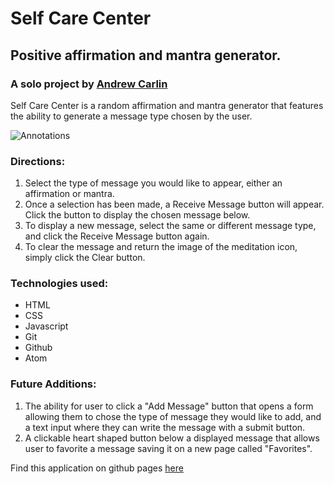 # Self Care Center

## Positive affirmation and mantra generator.

### A solo project by [Andrew Carlin](https://github.com/AndieDrew)

Self Care Center is a random affirmation and mantra generator that features the ability to generate a message type chosen by the user.

![Annotations](https://media.giphy.com/media/NoiVWxmeAW61NYyT2P/giphy.gif)

### Directions:

1. Select the type of message you would like to appear, either an affirmation or mantra.
2. Once a selection has been made, a Receive Message button will appear. Click the button to display the chosen message below.
3. To display a new message, select the same or different message type, and click the Receive Message button again.
4. To clear the message and return the image of the meditation icon, simply click the Clear button.

### Technologies used:
* HTML
* CSS
* Javascript
* Git
* Github
* Atom

### Future Additions:
1. The ability for user to click a "Add Message" button that opens a form allowing them to chose the type of message they would like to add, and a text input where they can write the message with a submit button.
2. A clickable heart shaped button below a displayed message that allows user to favorite a message saving it on a new page called "Favorites".

Find this application on github pages [here](https://andiedrew.github.io/self-care-center/)
